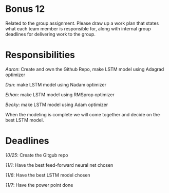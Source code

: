 # Bonus 12

Related to the group assignment. Please draw up a work plan that states what
each team member is responsible for, along with internal group deadlines for
delivering work to the group.

# Responsibilities

*Aaron*: Create and own the Github Repo, make LSTM model using Adagrad optimizer

*Dan*: make LSTM model using Nadam optimizer

*Ethan*: make LSTM model using RMSprop optimizer

*Becky*: make LSTM model using Adam optimizer

When the modeling is complete we will come together and decide on the best LSTM
model.

# Deadlines

*10/25*: Create the Gitgub repo

*11/1*: Have the best feed-forward neural net chosen

*11/6*: Have the best LSTM model chosen

*11/7*: Have the power point done